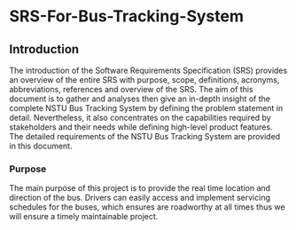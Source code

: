 # SRS-For-Bus-Tracking-System
##  Introduction
The introduction of the Software Requirements Specification (SRS) provides an overview of the 
entire SRS with purpose, scope, definitions, acronyms, abbreviations, references and overview of 
the SRS. The aim of this document is to gather and analyses then give an in-depth insight of the 
complete NSTU Bus Tracking System by defining the problem statement in detail. Nevertheless, 
it also concentrates on the capabilities required by stakeholders and their needs while defining 
high-level product features. The detailed requirements of the NSTU Bus Tracking System are 
provided in this document.
### Purpose
The main purpose of this project is to provide the real time location and direction of the bus.
Drivers can easily access and implement servicing schedules for the buses, which ensures are
roadworthy at all times thus we will ensure a timely maintainable project.
